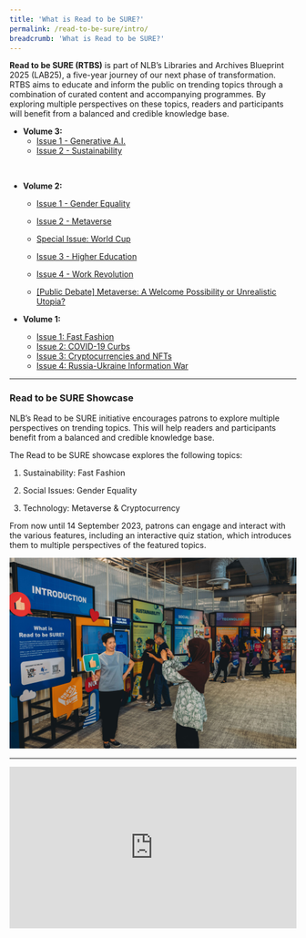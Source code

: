 ```yaml
---
title: 'What is Read to be SURE?'
permalink: /read-to-be-sure/intro/
breadcrumb: 'What is Read to be SURE?'
---
```


**Read to be SURE (RTBS)** is part of NLB’s Libraries and Archives Blueprint 2025 (LAB25), a five-year journey of our next phase of transformation. RTBS aims to educate and inform the public on trending topics through a combination of curated content and accompanying programmes. By exploring multiple perspectives on these topics, readers and participants will benefit from a balanced and credible knowledge base.

- **Volume 3:**
  - [Issue 1 - Generative A.I.](/read-to-be-sure-volume-3/issue1-generative-ai/)
  - [Issue 2 - Sustainability](/read-to-be-sure-volume-2/issue2-sustainability/)

<br>

- **Volume 2:**

  - [Issue 1 - Gender Equality](/read-to-be-sure-volume-2/issue1-gender-equality/)

  - [Issue 2 - Metaverse](/read-to-be-sure-volume-2/issue2-metaverse/)

  - [Special Issue: World Cup](/read-to-be-sure-volume-2/special-issue1-worldcup/)
  
  - [Issue 3 - Higher Education](/read-to-be-sure-volume-2/issue3-education/)
  
  - [Issue 4 - Work Revolution](/read-to-be-sure-volume-2/issue4-workrevolution/)
  
  - [[Public Debate] Metaverse: A Welcome Possibility or Unrealistic Utopia?](/read-to-be-sure-volume-2/school-debate/)
  
    
  
- **Volume 1:**

  - [Issue 1: Fast Fashion](/read-to-be-sure/issue1-introduction/)
  - [Issue 2: COVID-19 Curbs](/read-to-be-sure/issue2-overview/)
  - [Issue 3: Cryptocurrencies and NFTs](/read-to-be-sure/issue3-overview/)
  - [Issue 4: Russia-Ukraine Information War](/read-to-be-sure/issue4-ukraine/)



<hr>

### Read to be SURE Showcase

NLB’s Read to be SURE initiative encourages patrons to explore multiple perspectives on trending topics. This will help readers and participants benefit from a balanced and credible knowledge base.

The Read to be SURE showcase explores the following topics:

1. Sustainability: Fast Fashion

2. Social Issues: Gender Equality

3. Technology: Metaverse & Cryptocurrency


From now until 14 September 2023, patrons can engage and interact with the various features, including an interactive quiz station, which introduces them to multiple perspectives of the featured topics.

![](../images/RTBS-exhibition.jpg)



<hr>

<style>.embed-container { position: relative; padding-bottom: 56.25%; height: 0; overflow: hidden; max-width: 100%; } .embed-container iframe, .embed-container object, .embed-container embed { position: absolute; top: 0; left: 0; width: 100%; height: 100%; }</style><div class='embed-container'>
<iframe width="560" height="315" src="https://www.youtube.com/embed/erOZVTrw5Zc" title="YouTube video player" frameborder="0" allow="accelerometer; autoplay; clipboard-write; encrypted-media; gyroscope; picture-in-picture" allowfullscreen></iframe>

